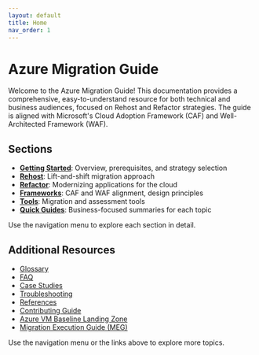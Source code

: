 ```yaml
---
layout: default
title: Home
nav_order: 1
---
```


# Azure Migration Guide

Welcome to the Azure Migration Guide! This documentation provides a comprehensive, easy-to-understand resource for both technical and business audiences, focused on Rehost and Refactor strategies. The guide is aligned with Microsoft's Cloud Adoption Framework (CAF) and Well-Architected Framework (WAF).

## Sections

- [**Getting Started**](01-getting-started/): Overview, prerequisites, and strategy selection
- [**Rehost**](02-rehost/): Lift-and-shift migration approach
- [**Refactor**](03-refactor/): Modernizing applications for the cloud
- [**Frameworks**](04-frameworks/): CAF and WAF alignment, design principles
- [**Tools**](05-tools/): Migration and assessment tools
- [**Quick Guides**](quick-guides/): Business-focused summaries for each topic

Use the navigation menu to explore each section in detail.

## Additional Resources

- [Glossary](glossary/)
- [FAQ](faq/)
- [Case Studies](case-studies/)
- [Troubleshooting](troubleshooting/)
- [References](references/)
- [Contributing Guide](contributing/)
- [Azure VM Baseline Landing Zone](azure-vm-baseline-landing-zone/)
- [Migration Execution Guide (MEG)](azure-migration-github-repo/)

Use the navigation menu or the links above to explore more topics.
